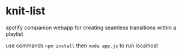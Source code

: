 # knit-list
spotify companion webapp for creating seamless transitions within a playlist

use commands ```npm install``` then ```node app.js``` to run localhost
